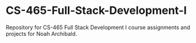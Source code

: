 # CS-465-Full-Stack-Development-I
Repository for CS-465 Full Stack Development I course assignments and projects for Noah Archibald.
